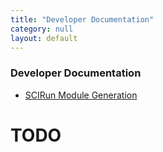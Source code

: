 ```yaml
---
title: "Developer Documentation"
category: null
layout: default
---
```



### Developer Documentation
- [SCIRun Module Generation](SCIRun5ModuleGeneration.html)

# TODO
